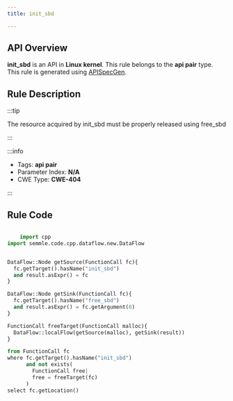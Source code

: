 ```yaml
---
title: init_sbd

---
```



## API Overview
**init_sbd** is an API in **Linux kernel**. This rule belongs to the **api pair** type. This rule is generated using [APISpecGen](../../tools/APISpecGen).
## Rule Description

:::tip

The resource acquired by init_sbd must be properly released using free_sbd

:::

:::info

- Tags: **api pair**
- Parameter Index: **N/A**
- CWE Type: **CWE-404**

:::

## Rule Code
```python

    import cpp
import semmle.code.cpp.dataflow.new.DataFlow


DataFlow::Node getSource(FunctionCall fc){
  fc.getTarget().hasName("init_sbd")
  and result.asExpr() = fc
}

DataFlow::Node getSink(FunctionCall fc){
  fc.getTarget().hasName("free_sbd")
  and result.asExpr() = fc.getArgument(0)
}

FunctionCall freeTarget(FunctionCall malloc){
  DataFlow::localFlow(getSource(malloc), getSink(result))
}

from FunctionCall fc
where fc.getTarget().hasName("init_sbd")
      and not exists(
        FunctionCall free| 
        free = freeTarget(fc)
      )
select fc.getLocation()

    
```
